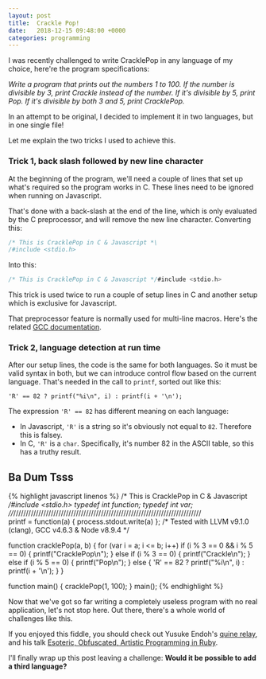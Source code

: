 ```yaml
---
layout: post
title:  Crackle Pop!
date:   2018-12-15 09:48:00 +0000
categories: programming
---
```


I was recently challenged to write CracklePop in any language of my choice,
here're the program specifications:

*Write a program that prints out the numbers 1 to 100. If the
number is divisible by 3, print Crackle instead of the number. If it's
divisible by 5, print Pop. If it's divisible by both 3 and 5, print
CracklePop.*

In an attempt to be original, I decided to implement it in two languages, but
in one single file!

Let me explain the two tricks I used to achieve this.

### Trick 1, back slash followed by new line character

At the beginning of the program, we'll need a couple of lines that set up
what's required so the program works in C. These lines need to be ignored when
running on Javascript.

That's done with a back-slash at the end of the line, which
is only evaluated by the C preprocessor, and will remove the new line
character. Converting this:

```c
/* This is CracklePop in C & Javascript *\
/#include <stdio.h>
```

Into this:

```c
/* This is CracklePop in C & Javascript */#include <stdio.h>
```

This trick is used twice to run a couple of setup lines in C and another
setup which is exclusive for Javascript.

That preprocessor feature is normally used for multi-line macros. Here's the
related [GCC documentation][gcc-initial-processing].

### Trick 2, language detection at run time

After our setup lines, the code is the same for both languages. So it must be
valid syntax in both, but we can introduce control flow based on the current
language. That's needed in the call to `printf`, sorted out like this:

```
'R' == 82 ? printf("%i\n", i) : printf(i + '\n');
```

The expression `'R' == 82` has different meaning on each language:

  * In Javascript, `'R'` is a string so it's obviously not equal to `82`.
    Therefore this is falsey.
  * In C, `'R'` is a `char`. Specifically, it's number 82 in the ASCII
    table, so this has a truthy result.

## Ba Dum Tsss

{% highlight javascript linenos %}
/* This is CracklePop in C & Javascript *\
/#include <stdio.h>
typedef int function; typedef int var;
//*///////////////////////////////////////////////////////////////////////////\
printf = function(a) { process.stdout.write(a) };
/*         Tested with LLVM v9.1.0 (clang), GCC v4.6.3 & Node v8.9.4         */

function cracklePop(a, b) {
  for (var i = a; i <= b; i++)
    if (i % 3 == 0 && i % 5 == 0) {
      printf("CracklePop\n");
    } else if (i % 3 == 0) {
      printf("Crackle\n");
    } else if (i % 5 == 0) {
      printf("Pop\n");
    } else {
      'R' == 82 ? printf("%i\n", i) : printf(i + '\n');
    }
}

function main() {
  cracklePop(1, 100);
} main();
{% endhighlight %}

Now that we've got so far writing a completely useless program with no real
application, let's not stop here. Out there, there's a whole world of
challenges like this.

If you enjoyed this fiddle, you should check out Yusuke Endoh's
[quine relay][quine-relay], and his talk
[Esoteric, Obfuscated, Artistic Programming in Ruby][mames-talk].

I'll finally wrap up this post leaving a challenge: **Would it be
possible to add a third language?**

[gcc-initial-processing]: https://gcc.gnu.org/onlinedocs/gcc-3.3.3/cpp/Initial-processing.html
[quine-relay]: https://github.com/mame/quine-relay
[mames-talk]: https://www.youtube.com/watch?v=6K7EmeptEHo

